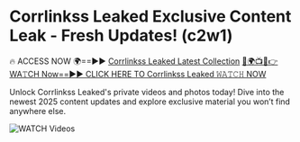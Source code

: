 # Corrlinkss Leaked Exclusive Content Leak - Fresh Updates! (c2w1)

🔥 ACCESS NOW 🌍==►► <a href="https://tinyurl.com/3fjeunct" rel="nofollow">Corrlinkss Leaked Latest Collection</a></h3>
[🔴🌍📺📱👉WA𝚃CH Now==►► CLICK HERE TO Corrlinkss Leaked 𝚆𝙰𝚃𝙲𝙷 NOW](https://tinyurl.com/3fjeunct)

Unlock Corrlinkss Leaked's private videos and photos today! Dive into the newest 2025 content updates and explore exclusive material you won’t find anywhere else.


<a href="https://tinyurl.com/3fjeunct" rel="nofollow" data-target="animated-image.originalLink"><img src="https://camo.githubusercontent.com/8a4f000d20f83aca3bf7ec5f350d767afa0574a8a352519fd8cfa583a6f93a33/68747470733a2f2f692e696d6775722e636f6d2f644a486b345a712e676966" alt="WATCH Videos" data-canonical-src="https://i.imgur.com/dJHk4Zq.gif" style="max-width: 100%; display: inline-block;" data-target="animated-image.originalImage"></a>
